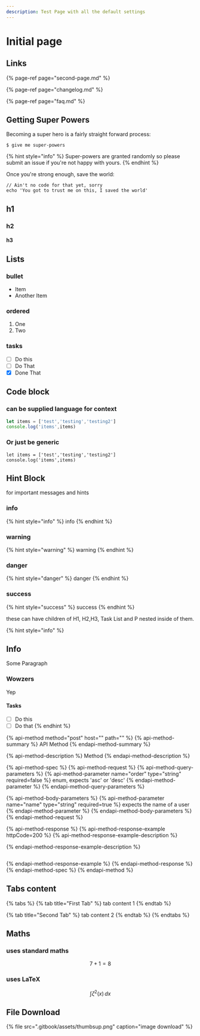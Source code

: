 ```yaml
---
description: Test Page with all the default settings
---
```


# Initial page

## Links

{% page-ref page="second-page.md" %}

{% page-ref page="changelog.md" %}

{% page-ref page="faq.md" %}

## Getting Super Powers

Becoming a super hero is a fairly straight forward process:

```
$ give me super-powers
```

{% hint style="info" %}
 Super-powers are granted randomly so please submit an issue if you're not happy with yours.
{% endhint %}

Once you're strong enough, save the world:

```
// Ain't no code for that yet, sorry
echo 'You got to trust me on this, I saved the world'
```

## h1

### h2

#### h3

## Lists

### bullet

* Item
* Another Item

### ordered

1. One
2. Two

### tasks 

* [ ] Do this
* [ ] Do That
* [x] Done That

## Code block

### can be supplied language for context

```javascript
let items = ['test','testing','testing2']
console.log('items',items)
```

### Or just be generic

```text
let items = ['test','testing','testing2']
console.log('items',items)
```

## Hint Block

for important messages and hints

### info

{% hint style="info" %}
info
{% endhint %}

### warning

{% hint style="warning" %}
warning
{% endhint %}

### danger

{% hint style="danger" %}
danger
{% endhint %}

### success

{% hint style="success" %}
success
{% endhint %}

these can have children of H1, H2,H3, Task List and P nested inside of them.

{% hint style="info" %}
## Info

Some Paragraph

### Wowzers

Yep

#### Tasks

* [ ] Do this
* [ ] Do that
{% endhint %}

{% api-method method="post" host="" path="" %}
{% api-method-summary %}
API Method
{% endapi-method-summary %}

{% api-method-description %}
Method
{% endapi-method-description %}

{% api-method-spec %}
{% api-method-request %}
{% api-method-query-parameters %}
{% api-method-parameter name="order" type="string" required=false %}
enum, expects 'asc' or 'desc'
{% endapi-method-parameter %}
{% endapi-method-query-parameters %}

{% api-method-body-parameters %}
{% api-method-parameter name="name" type="string" required=true %}
expects the name of a user
{% endapi-method-parameter %}
{% endapi-method-body-parameters %}
{% endapi-method-request %}

{% api-method-response %}
{% api-method-response-example httpCode=200 %}
{% api-method-response-example-description %}

{% endapi-method-response-example-description %}

```

```
{% endapi-method-response-example %}
{% endapi-method-response %}
{% endapi-method-spec %}
{% endapi-method %}

## Tabs content

{% tabs %}
{% tab title="First Tab" %}
tab content 1
{% endtab %}

{% tab title="Second Tab" %}
tab content 2
{% endtab %}
{% endtabs %}

## Maths

### uses standard maths

$$
7 + 1 = 8
$$

### uses LaTeX

$$
\int \zeta^{2}(x) \, dx
$$

## File Download

{% file src=".gitbook/assets/thumbsup.png" caption="image download" %}

